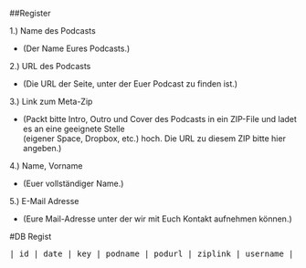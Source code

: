 ##Register

1.) Name des Podcasts 
- (Der Name Eures Podcasts.)


2.) URL des Podcasts 
- (Die URL der Seite, unter der Euer Podcast zu finden ist.)


3.) Link zum Meta-Zip
- (Packt bitte Intro, Outro und Cover des Podcasts in ein ZIP-File und ladet es an eine geeignete Stelle <br>
(eigener Space, Dropbox, etc.) hoch. Die URL zu diesem ZIP bitte hier angeben.)


4.) Name, Vorname
- (Euer vollständiger Name.)

5.) E-Mail Adresse
- (Eure Mail-Adresse unter der wir mit Euch Kontakt aufnehmen können.)

#DB Regist
<pre>
| id | date | key | podname | podurl | ziplink | username | mail | wichtel |<br>
</pre>

